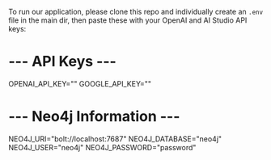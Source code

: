 To run our application, please clone this repo and individually create an `.env` file in the main dir, then paste these with your OpenAI and AI Studio API keys:

# --- API Keys ---
OPENAI_API_KEY=""
GOOGLE_API_KEY=""

# --- Neo4j Information ---
NEO4J_URI="bolt://localhost:7687"
NEO4J_DATABASE="neo4j"
NEO4J_USER="neo4j"
NEO4J_PASSWORD="password"
